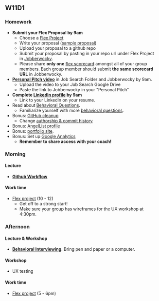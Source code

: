 ## W11D1
### Homework
* **Submit your Flex Proposal by 9am**
  * Choose a [Flex Project][flex-project]
  * Write your proposal ([sample proposal][flex-sample-proposal])
  * Upload your proposal to a github repo
  * Submit your proposal by pasting in your repo url under Flex Project in [Jobberwocky][Jobberwocky].
  * Please share **only one** [flex scorecard][flex-scorecard] amongst all of your group members. Each group member should submit **the same scorecard URL** in Jobberwocky.
*  **[Personal Pitch video][personal-pitch-video]** in Job Search Folder and Jobberwocky by 9am.
    * Upload the video to your Job Search Google Drive
    * Paste the link to Jobberwocky in your "Personal Pitch"
* **Complete [LinkedIn profile][linkedin] by 9am**
  * Link to your LinkedIn on your resume.
* Read about [Behavioral Questions][behavioral-questions].
  * Familiarize yourself with more [behavioral questions][31-questions].
* Bonus: [GitHub cleanup][github]
  * Change [authorship & commit history][github-history]
* Bonus: [AngelList profile][angellist]
* Bonus: [portfolio site][portfolio].
* Bonus: Set up [Google Analytics][analytics-sparknotes]
  * **Remember to share access with your coach!**

### Morning

#### Lecture
* [**Github Workflow**][git-workflow]

#### Work time
* [Flex project][flex-project] (10 - 12)
  * Get off to a strong start!
  * Make sure your group has wireframes for the UX workshop at 4:30pm.

### Afternoon

#### Lecture & Workshop
* **[Behavioral Interviewing][behavioral-questions]**. Bring pen and paper or a computer.

#### Workshop
* UX testing

#### Work time
* [Flex project][flex-project] (5 - 6pm)

<!-- LINKS -->
<!-- Job Search Projects -->
[flex-project]: ../projects/flex-project/flex-project.md
[flex-sample-proposal]: ../projects/flex-project/flex-sample-proposal.md
[flex-scorecard]: https://docs.google.com/spreadsheets/d/18tWMvVYWXgPqz0g7MwKQ3EGWKczxQaeTuISgfo34PqM/edit?usp=sharing
[portfolio]: ../application-materials/portfolio/portfolio.md
[analytics-sparknotes]: ../projects/google-analytics/google-analytics-sparknotes.md
[git-workflow]: ../projects/git-workflow.md

<!-- Online Presence -->
[linkedin]: ../application-materials/linkedin/linkedin.md
[github]: ../application-materials/github/github.md
[readme]: ../projects/example-readmes.md
[github-history]: https://github.com/appacademy/curriculum/blob/9f6dfc224cd16702269e9179420062ded86116d8/ruby/readings/git-fix-authorship.md
[angellist]: ../application-materials/angellist/angellist.md

<!-- Internal Resources -->
[Jobberwocky]: http://progress.appacademy.io/jobberwocky

<!-- Self Presentation -->
[personal-pitch-video]: ../meta/app-academy/uploading-personal-pitch-video.md
[behavioral-questions]: ../soft-skills/interviewing/behavioral-questions.md
[31-questions]: https://www.themuse.com/advice/30-behavioral-interview-questions-you-should-be-ready-to-answer
